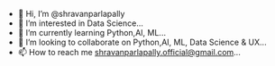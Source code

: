- 👋 Hi, I’m @shravanparlapally
- 👀 I’m interested in Data Science...
- 🌱 I’m currently learning Python,AI, ML...
- 💞️ I’m looking to collaborate on Python,AI, ML, Data Science & UX...
- 📫 How to reach me shravanparlapally.official@gmail.com...

<!---
shravanparlapally/shravanparlapally is a ✨ special ✨ repository because its `README.md` (this file) appears on your GitHub profile.
You can click the Preview link to take a look at your changes.
--->
